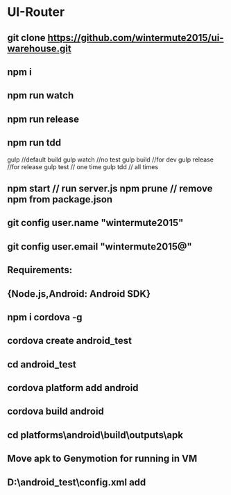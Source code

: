 # UI-Router
git clone https://github.com/wintermute2015/ui-warehouse.git
-------------------------------------------------------------------------------------------------
npm i
-------------------------------------------------------------------------------------------------
npm run watch
-------------------------------------------------------------------------------------------------
npm run release
-------------------------------------------------------------------------------------------------
npm run tdd
-------------------------------------------------------------------------------------------------
gulp //default build
gulp watch //no test
gulp build //for dev
gulp release //for release
gulp test // one time
gulp tdd  // all times

npm start // run server.js
npm prune // remove npm from package.json
-------------------------------------------------------------------------------------------------
git config user.name "wintermute2015"
-------------------------------------------------------------------------------------------------
git config user.email "wintermute2015@"
-------------------------------------------------------------------------------------------------
Requirements:
-------------------------------------------------------------------------------------------------
{Node.js,Android: Android SDK}
-------------------------------------------------------------------------------------------------
npm i cordova -g
-------------------------------------------------------------------------------------------------
cordova create android_test
-------------------------------------------------------------------------------------------------
cd android_test
-------------------------------------------------------------------------------------------------
cordova platform add android
-------------------------------------------------------------------------------------------------
cordova build android
-------------------------------------------------------------------------------------------------
cd platforms\android\build\outputs\apk
-------------------------------------------------------------------------------------------------
Move apk to Genymotion for running in VM
-------------------------------------------------------------------------------------------------
D:\android_test\config.xml add <icon src="logo.png" />
-------------------------------------------------------------------------------------------------